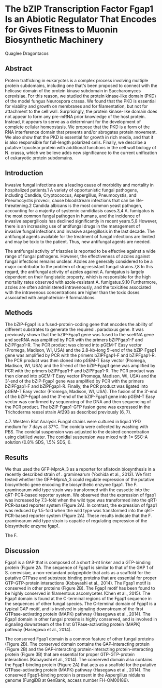 # The bZIP Transcription Factor Fgap1 Is an Abiotic Regulator That Encodes for Gives Fitness to Muonin Biosynthetic Machinery
Quaglee Dragontacos


## Abstract
Protein trafficking in eukaryotes is a complex process involving multiple protein subdomains, including one that's been proposed to connect with the helicase domain of the protein kinase subdomain in Saccharomyces cerevisiae. For this reason, we studied the protein kinase-like domain (PKD) of the model fungus Neurospora crassa. We found that the PKD is essential for viability and growth on membranes and for filamentation, but not for attachment to the cell wall. Surprisingly, the protein kinase-like domain does not appear to form any pre-mRNA prior knowledge of the host protein. Instead, it appears to serve as a determinant for the development of complete cellular homeostasis. We propose that the PKD is a form of the RNA interference domain that prevents and/or abrogates protein movement. We also show that the PKD is essential for growth in rich media, and that it is also responsible for full-length polarized cells. Finally, we describe a putative trpuclear protein with additional functions in the cell wall biology of N. crassa, which we believe adds new significance to the current unification of eukaryotic protein subdomains.


## Introduction
Invasive fungal infections are a leading cause of morbidity and mortality in hospitalized patients.1 A variety of opportunistic fungal pathogens, including Candida, Cryptococcus, Aspergillus, Pneumocystis, and Pneumocystis jirovecii, cause bloodstream infections that can be life-threatening.2 Candida albicans is the most common yeast pathogen, accounting for a majority of systemic candidiasis cases.3,4 A. fumigatus is the most common fungal pathogen in humans, and the incidence of invasive aspergillosis has declined significantly in recent years.5,6 However, there is an increasing use of antifungal drugs in the management of invasive fungal infections and invasive aspergillosis in the last decade. The antifungal agents available for the treatment of fungal infections are limited and may be toxic to the patient. Thus, new antifungal agents are needed.

The antifungal activity of triazoles is reported to be effective against a wide range of fungal pathogens. However, the effectiveness of azoles against fungal infections remains unclear. Azoles are generally considered to be a major contributor to the problem of drug-resistant fungal strains.7,8 In this regard, the antifungal activity of azoles against A. fumigatus is largely dependent on their fungistatic property, which is responsible for the high mortality rates observed with azole-resistant A. fumigatus.9,10 Furthermore, azoles are often administered intravenously, and the toxicities associated with the intravenous concentrations are higher than the toxic doses associated with amphotericin-B formulations.


## Methods
The bZIP-Fgap1 is a fused-protein-coding gene that encodes the ability of different substrates to generate the required . paradoxus gene. It was previously shown that the bZIP-Fgap1 gene was fused to the sceRNA gene and sceRNA was amplified by PCR with the primers bZIPFgap1-F and bZIPFgap1-R. The PCR product was cloned into pGEM-T Easy vector (Promega, Madison, WI, USA) and the 2.8-kb-long 5’-end of the bZIP-Fgap1 gene was amplified by PCR with the primers bZIPFgap1-F and bZIPFgap1-R. The PCR product was then cloned into pGEM-T Easy vector (Promega, Madison, WI, USA) and the 5’-end of the bZIP-Fgap1 gene was amplified by PCR with the primers bZIPFgap1-F and bZIPFgap1-R. The PCR product was then cloned into pGEM-T Easy vector (Promega, Madison, WI, USA) and the 3’-end of the bZIP-Fgap1 gene was amplified by PCR with the primers bZIPFgap1-F and bZIPFgap1-R. Finally, the PCR product was ligated into pGEM-T Easy vector (Promega, Madison, WI, USA). The fusion of the 3’-end of the bZIP-Fgap1 and the 3’-end of the bZIP-Fgap1 gene into pGEM-T Easy vector was confirmed by sequencing of the DNA and then sequencing of the PCR product. The bZIP-Fgap1-GFP fusion gene was expressed in the Trichoderma reesei strain Af293 as described previously (6, 7).

4.7. Western Blot Analysis
Fungal strains were cultured in liquid YPD medium for 7 days at 37°C. The conidia were collected by washing with PBS. The conidial suspension was adjusted to the desired concentration using distilled water. The conidial suspension was mixed with 1× SSC-A solution (0.8% SDS, 1.5% SDS, 0.


## Results
We thus used the GFP-MproA_3 as a reporter for aflatoxin biosynthesis in a recently described strain of . graminearum (Yoshida et al., 2013). We first tested whether the GFP-MproA_3 could regulate expression of the putative biosynthetic gene encoding the biosynthetic enzyme fgap1. The F. graminearum wild type strain was transformed with the cassette into the qRT-PCR-based reporter system. We observed that the expression of fgap1 was increased by 7.3-fold when the wild type was transformed into the qRT-PCR-based reporter system (Figure 2A). In contrast, the expression of fgap1 was reduced by 1.5-fold when the wild type was transformed into the qRT-PCR-based reporter system (Figure 2A). These results indicate that the F. graminearum wild type strain is capable of regulating expression of the biosynthetic enzyme fgap1.

The F.


## Discussion
Fgap1 is a GAP that is composed of a short 3-nt linker and a GTP-binding protein (Figure 2A. The sequence of Fgap1 is similar to that of the GAP 1 of S. cerevisiae, a non-redundant polypeptide that acts as a scaffold for the putative GTPase and substrate binding proteins that are essential for proper GTP-GTP-protein interactions (Kobayashi et al., 2014). The Fgap1 motif is conserved in other proteins (Figure 2B). The Fgap1 motif has been found to be highly conserved in filamentous ascomycetes (Chen et al., 2015). The Fgap1 domain is found at the C-terminal regions of the Fgap1 sequence in the sequences of other fungal species. The C-terminal domain of Fgap1 is a typical GAP motif, and is involved in signaling downstream of the first GTPase-activating protein (MAPK) pathway (Hasegawa et al., 2014). The Fgap1 domain in other fungal proteins is highly conserved, and is involved in signaling downstream of the first GTPase-activating protein (MAPK) pathway (Hasegawa et al., 2014).

The conserved Fgap1 domain is a common feature of other fungal proteins (Figure 2B). The conserved domain contains the GAP-interacting protein (Figure 2B) and the GAP-interacting protein-interacting protein-interacting protein (Figure 3B) that are essential for proper GTP-GTP-protein interactions (Kobayashi et al., 2014). The conserved domain also contains the Fgap1-binding protein (Figure 2A) that acts as a scaffold for the putative GTPase-activating protein (MAPK) pathway (Hasegawa et al., 2014). The conserved Fgap1-binding protein is present in the Aspergillus nidulans genome (FungiDB at GenBank, access number FH-OM00186).
